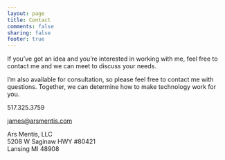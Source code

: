 ```yaml
---
layout: page
title: Contact
comments: false
sharing: false
footer: true
---
```


If you’ve got an idea and you’re interested in working with me, feel free to contact me and we can meet to discuss your needs.

I’m also available for consultation, so please feel free to contact me with questions. Together, we can determine how to make technology work for you.

517.325.3759

james@arsmentis.com

Ars Mentis, LLC    
5208 W Saginaw HWY #80421    
Lansing MI 48908